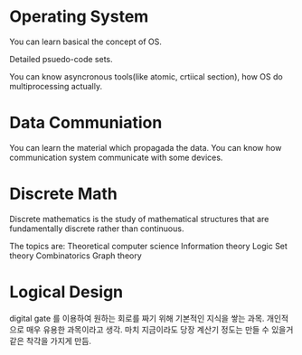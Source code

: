 # Operating System

You can learn basical the concept of OS.

Detailed psuedo-code sets.

You can know asyncronous tools(like atomic, crtiical section), how OS do multiprocessing actually.

# Data Communiation
You can learn the material which propagada the data. You can know how communication system communicate with some devices. 

# Discrete Math
Discrete mathematics is the study of mathematical structures that are fundamentally discrete rather than continuous. 

The topics are: 
 Theoretical computer science
 Information theory
 Logic
 Set theory
 Combinatorics
 Graph theory
 
 
# Logical Design


digital gate 를 이용하여 원하는 회로를 짜기 위해 기본적인 지식을 쌓는 과목.
개인적으로 매우 유용한 과목이라고 생각.
마치 지금이라도 당장 계산기 정도는 만들 수 있을거 같은 착각을 가지게 만듬.


